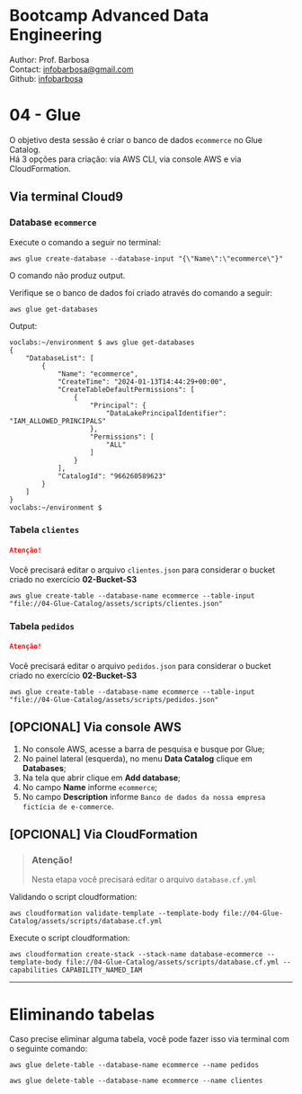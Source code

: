 # Bootcamp Advanced Data Engineering
Author: Prof. Barbosa<br>
Contact: infobarbosa@gmail.com<br>
Github: [infobarbosa](https://github.com/infobarbosa)

# 04 - Glue 

O objetivo desta sessão é criar o banco de dados `ecommerce` no Glue Catalog.<br>
Há 3 opções para criação: via AWS CLI, via console AWS e via CloudFormation.

## Via terminal Cloud9

### Database `ecommerce`
Execute o comando a seguir no terminal:
```
aws glue create-database --database-input "{\"Name\":\"ecommerce\"}" 
```
O comando não produz output.<br>

Verifique se o banco de dados foi criado através do comando a seguir:
```
aws glue get-databases
```
Output:
```
voclabs:~/environment $ aws glue get-databases
{
    "DatabaseList": [
        {
            "Name": "ecommerce",
            "CreateTime": "2024-01-13T14:44:29+00:00",
            "CreateTableDefaultPermissions": [
                {
                    "Principal": {
                        "DataLakePrincipalIdentifier": "IAM_ALLOWED_PRINCIPALS"
                    },
                    "Permissions": [
                        "ALL"
                    ]
                }
            ],
            "CatalogId": "966260589623"
        }
    ]
}
voclabs:~/environment $ 
```

### Tabela `clientes`
#### <code style="color:red">Atenção!</code>
Você precisará editar o arquivo `clientes.json` para considerar o bucket criado no exercício **02-Bucket-S3**

```
aws glue create-table --database-name ecommerce --table-input "file://04-Glue-Catalog/assets/scripts/clientes.json"
```

### Tabela `pedidos`
#### <code style="color:red">Atenção!</code>
Você precisará editar o arquivo `pedidos.json` para considerar o bucket criado no exercício **02-Bucket-S3**

```
aws glue create-table --database-name ecommerce --table-input "file://04-Glue-Catalog/assets/scripts/pedidos.json"
```

## [OPCIONAL] Via console AWS

1. No console AWS, acesse a barra de pesquisa e busque por Glue;
2. No painel lateral (esquerda), no menu **Data Catalog** clique em **Databases**;
3. Na tela que abrir clique em **Add database**;
4. No campo **Name** informe `ecommerce`;
5. No campo **Description** informe `Banco de dados da nossa empresa fictícia de e-commerce`.

## [OPCIONAL] Via CloudFormation

> ### Atenção! 
> Nesta etapa você precisará editar o arquivo `database.cf.yml`

Validando o script cloudformation:
```
aws cloudformation validate-template --template-body file://04-Glue-Catalog/assets/scripts/database.cf.yml
```

Execute o script cloudformation:
```
aws cloudformation create-stack --stack-name database-ecommerce --template-body file://04-Glue-Catalog/assets/scripts/database.cf.yml --capabilities CAPABILITY_NAMED_IAM
```


---

# Eliminando tabelas
Caso precise eliminar alguma tabela, você pode fazer isso via terminal com o seguinte comando:
```
aws glue delete-table --database-name ecommerce --name pedidos
```

```
aws glue delete-table --database-name ecommerce --name clientes
```
